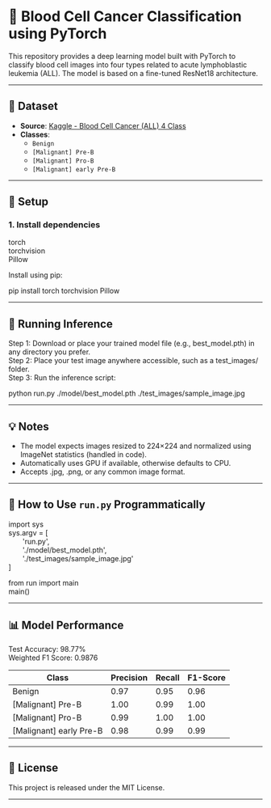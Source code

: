 # 🧬 Blood Cell Cancer Classification using PyTorch

This repository provides a deep learning model built with PyTorch to classify blood cell images into four types related to acute lymphoblastic leukemia (ALL). The model is based on a fine-tuned ResNet18 architecture.

---

## 📁 Dataset

- **Source**: [Kaggle - Blood Cell Cancer (ALL) 4 Class](https://www.kaggle.com/datasets/mohammadamireshraghi/blood-cell-cancer-all-4class)
- **Classes**:
  - `Benign`
  - `[Malignant] Pre-B`
  - `[Malignant] Pro-B`
  - `[Malignant] early Pre-B`

---

## 🔧 Setup

### 1. Install dependencies

torch  
torchvision  
Pillow

Install using pip:

pip install torch torchvision Pillow

---

## 🚀 Running Inference

Step 1: Download or place your trained model file (e.g., best_model.pth) in any directory you prefer.  
Step 2: Place your test image anywhere accessible, such as a test_images/ folder.  
Step 3: Run the inference script:

python run.py ./model/best_model.pth ./test_images/sample_image.jpg

---

## 💡 Notes

- The model expects images resized to 224×224 and normalized using ImageNet statistics (handled in code).
- Automatically uses GPU if available, otherwise defaults to CPU.
- Accepts .jpg, .png, or any common image format.

---

## 📄 How to Use `run.py` Programmatically

import sys  
sys.argv = [  
  'run.py',  
  './model/best_model.pth',  
  './test_images/sample_image.jpg'  
]  

from run import main  
main()

---

## 📊 Model Performance

Test Accuracy: 98.77%  
Weighted F1 Score: 0.9876

| Class | Precision | Recall | F1-Score |
|-------|-----------|--------|----------|
| Benign | 0.97 | 0.95 | 0.96 |
| [Malignant] Pre-B | 1.00 | 0.99 | 1.00 |
| [Malignant] Pro-B | 0.99 | 1.00 | 1.00 |
| [Malignant] early Pre-B | 0.98 | 0.99 | 0.99 |

---

## 📌 License

This project is released under the MIT License.

---
